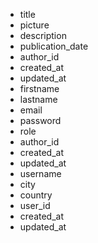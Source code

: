- title
- picture
- description
- publication_date
- author_id
- created_at
- updated_at
- firstname
- lastname
- email
- password
- role
- author_id
- created_at
- updated_at
- username
- city
- country
- user_id
- created_at
- updated_at